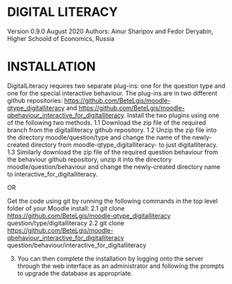 # DIGITAL LITERACY
Version 0.9.0 August 2020
Authors: Ainur Sharipov and Fedor Deryabin, Higher Schoold of Economics, Russia
# INSTALLATION
DigitalLiteracy requires two separate plug-ins: one for the question type and one for the special interactive behaviour. 
The plug-ins are in two different github repositories: https://github.com/BeteLgis/moodle-qtype_digitalliteracy and https://github.com/BeteLgis/moodle-qbehaviour_interactive_for_digitalliteracy. 
Install the two plugins using one of the following two methods.
1.1 Download the zip file of the required branch from the digitalliteracy github repository.
1.2 Unzip the zip file into the directory moodle/question/type and change the name of the newly-created directory from moodle-qtype_digitalliteracy-<branchname> to just digitalliteracy. 
1.3 Similarly download the zip file of the required question behaviour from the behaviour github repository, unzip it into the directory moodle/question/behaviour and change the newly-created directory name to interactive_for_digitalliteracy.
  
OR

Get the code using git by running the following commands in the top level folder of your Moodle install:
2.1 git clone https://github.com/BeteLgis/moodle-qtype_digitalliteracy question/type/digitalliteracy
2.2 git clone https://github.com/BeteLgis/moodle-qbehaviour_interactive_for_digitalliteracy question/behaviour/interactive_for_digitalliteracy

3. You can then complete the installation by logging onto the server through the web interface as an administrator and following the prompts to upgrade the database as appropriate.
